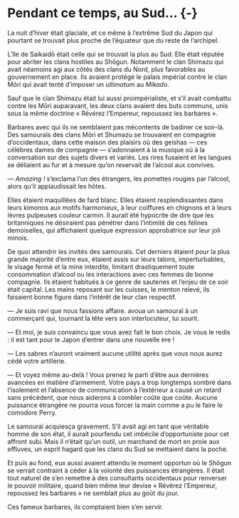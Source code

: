# Pendant ce temps, au Sud… {-}

La nuit d’hiver était glaciale, et ce même à l’extrême Sud du Japon qui
pourtant se trouvait plus proche de l’équateur que du reste de l’archipel.

L’île de Saikaidō était celle qui se trouvait la plus au Sud. Elle était
réputée pour abriter les clans hostiles au Shōgun. Notamment le clan Shimazu
qui avait néamoins agi aux côtés des clans du Nord, plus favorables au
gouvernement en place. Ils avaient protégé le palais impérial contre le clan
Mōri qui avait tenté d’imposer un *ultimatum* au *Mikado*.

Sauf que le clan Shimazu était lui aussi proimpérialiste, et s’il avait
combattu contre les Mōri auparavant, les deux clans avaient des buts communs,
unis sous la même doctrine « Révérez l’Empereur, repoussez les barbares ».

Barbares avec qui ils ne semblaient pas mécontents de badiner ce soir-là. Des
samouraïs des clans Mōri et Shumazu se trouvaient en compagnie d’occidentaux,
dans cette maison des plaisirs où des geishas — ces célèbres dames de compagnie
— s’adonnaient à la musique où à la conversation sur des sujets divers et
variés. Les rires fusaient et les langues se déliaient au fur et à mesure
qu’on reservait de l’alcool aux convives.

— *Amazing !* s’exclama l’un des étrangers, les pomettes rougies par l’alcool,
alors qu’il applaudissait les hôtes.

Elles étaient maquillées de fard blanc. Elles étaient resplendissantes dans
leurs kimonos aux motifs harmonieux, à leur coiffures en chignons et à leurs
lèvres pulpeuses couleur carmin. Il aurait été hypocrite de dire que les
britanniques ne désiraient pas pénétrer dans l’intimité de ces félines
demoiselles, qui affichaient quelque expression approbatrice sur leur joli
minois.

De quoi attendrir les invités des samouraïs. Cet derniers étaient pour la plus
grande majorité d’entre eux, étaient assis sur leurs talons, imperturbables,
le visage fermé et la mine interdite, limitant drastiquement toute consommation
d’alcool ou les interactions avec ces femmes de bonne compagnie.
Ils étaient habitués à ce genre de sauteries et l’enjeu de ce soir était
capital. Les mains reposant sur les cuisses, le menton relevé, ils faisaient
bonne figure dans l’intérêt de leur clan respectif.

— Je suis ravi que nous fassions affaire. avoua un samouraï à un commerçant
qui, tournant la tête vers son interlocuteur, lui sourit.

— Et moi, je suis convaincu que vous avez fait le bon choix. Je vous le redis :
il est tant pour le Japon d’entrer dans une nouvelle ère !

— Les sabres n’auront vraiment aucune utilité après que vous nous aurez cédé
votre artillerie.

— Et voyez même au-delà ! Vous prenez le parti d’être aux dernières avancées
en matière d’armement. Votre pays a trop longtemps sombré dans l’isolement et
l’absence de communication à l’extérieur a causé un retard sans précédent, que
nous aiderons à combler coûte que coûte. Aucune puissance étrangère ne pourra
vous forcer la main comme a pu le faire le comodore Perry.

Le samouraï acquiesça gravement. S’il avait agi en tant que véritable homme de
son état, il aurait pourfendu cet imbécile d’opportuniste pour cet affront
subi. Mais il n’était qu’un outil, un marchand de mort en proie aux effluves,
un esprit hagard que les clans du Sud se mettaient dans la poche.

Et puis au fond, eux aussi avaient attendu le moment opportun où le Shõgun se
verrait contraint à céder à la volonté des puissances étrangères. Il était tout
naturel de s’en remettre à des consultants occidentaux pour renverser le
pouvoir militaire, quand bien même leur devise « Révérez l’Empereur, repoussez
les barbares » ne semblait plus au goût du jour.

Ces fameux barbares, ils comptaient bien s’en servir.
